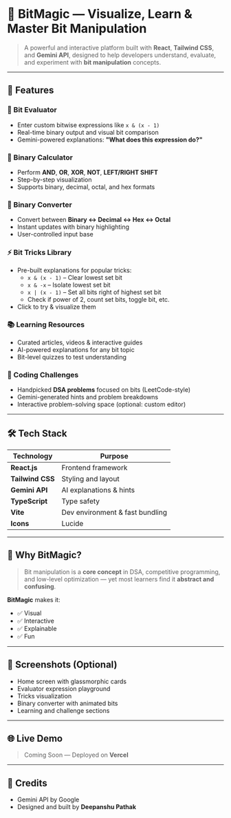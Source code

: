 # 🌟 BitMagic — Visualize, Learn & Master Bit Manipulation

> A powerful and interactive platform built with **React**, **Tailwind CSS**, and **Gemini API**, designed to help developers understand, evaluate, and experiment with **bit manipulation** concepts.

---

## 🚀 Features

### 🧠 Bit Evaluator
- Enter custom bitwise expressions like `x & (x - 1)`
- Real-time binary output and visual bit comparison
- Gemini-powered explanations: **"What does this expression do?"**

### 🧮 Binary Calculator
- Perform **AND**, **OR**, **XOR**, **NOT**, **LEFT/RIGHT SHIFT**
- Step-by-step visualization
- Supports binary, decimal, octal, and hex formats

### 🔁 Binary Converter
- Convert between **Binary ↔ Decimal ↔ Hex ↔ Octal**
- Instant updates with binary highlighting
- User-controlled input base

### ⚡ Bit Tricks Library
- Pre-built explanations for popular tricks:
  - `x & (x - 1)` – Clear lowest set bit
  - `x & -x` – Isolate lowest set bit
  - `x | (x - 1)` – Set all bits right of highest set bit
  - Check if power of 2, count set bits, toggle bit, etc.
- Click to try & visualize them

### 📚 Learning Resources
- Curated articles, videos & interactive guides
- AI-powered explanations for any bit topic
- Bit-level quizzes to test understanding

### 🎯 Coding Challenges
- Handpicked **DSA problems** focused on bits (LeetCode-style)
- Gemini-generated hints and problem breakdowns
- Interactive problem-solving space (optional: custom editor)

---

## 🛠 Tech Stack

| Technology     | Purpose                        |
|----------------|--------------------------------|
| **React.js**   | Frontend framework              |
| **Tailwind CSS** | Styling and layout             |
| **Gemini API** | AI explanations & hints         |
| **TypeScript** | Type safety                     |
| **Vite**       | Dev environment & fast bundling |
| **Icons**      | Lucide  |

---


## 🧠 Why BitMagic?

> Bit manipulation is a **core concept** in DSA, competitive programming, and low-level optimization — yet most learners find it **abstract and confusing**.

**BitMagic** makes it:
- ✅ Visual
- ✅ Interactive
- ✅ Explainable 
- ✅ Fun

---

## 📸 Screenshots (Optional)

- Home screen with glassmorphic cards
- Evaluator expression playground
- Tricks visualization
- Binary converter with animated bits
- Learning and challenge sections

---

## 🌐 Live Demo

> Coming Soon — Deployed on **Vercel**

---

## 🧩 Credits

- Gemini API by Google
- Designed and built by **Deepanshu Pathak**